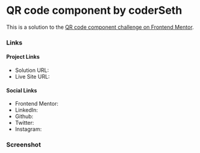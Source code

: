 # QR code component by coderSeth

This is a solution to the [QR code component challenge on Frontend Mentor](https://www.frontendmentor.io/challenges/qr-code-component-iux_sIO_H).

### Links

#### Project Links

- Solution URL:
- Live Site URL:

#### Social Links

- Frontend Mentor:
- LinkedIn:
- Github:
- Twitter:
- Instagram:

### Screenshot
